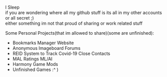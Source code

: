 I Sleep<br>
if you are wondering where all my github stuff is
its all in my other accounts or all secret ;) 
<br>
either something im not that proud of sharing or work related stuff

Some Personal Projects(that im allowed to share)(some are unfinished):
- Bookmarks Manager Website
- Anonymous Imageboard Forums
- REID System to Track Covid-19 Close Contacts
- MAL Ratings ML/AI 
- Harmony Game Mods
- Unfinished Games :^ )
